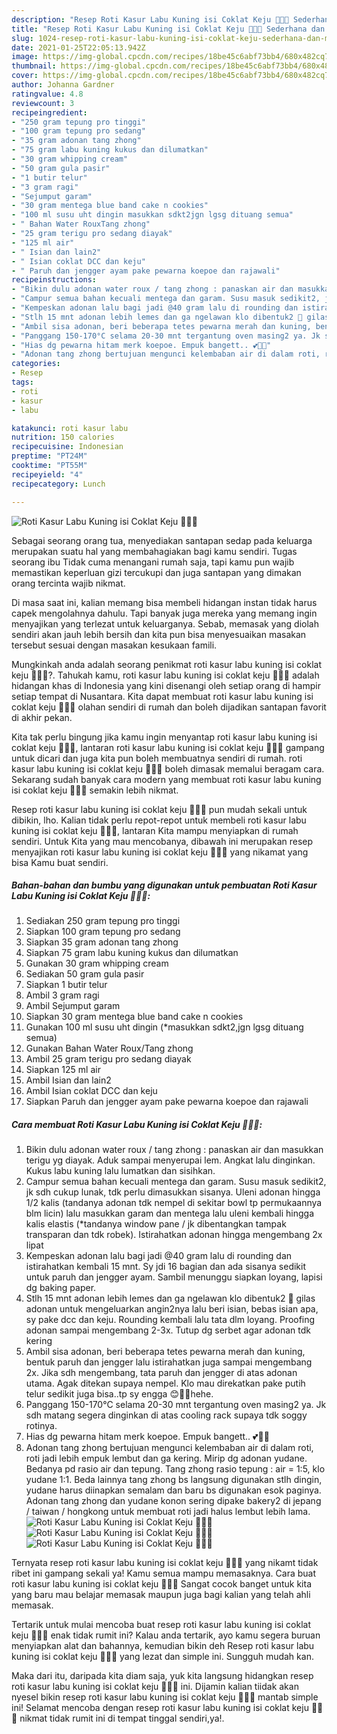 ```yaml
---
description: "Resep Roti Kasur Labu Kuning isi Coklat Keju 🐥🍞🍫 Sederhana dan Mudah Dibuat"
title: "Resep Roti Kasur Labu Kuning isi Coklat Keju 🐥🍞🍫 Sederhana dan Mudah Dibuat"
slug: 1024-resep-roti-kasur-labu-kuning-isi-coklat-keju-sederhana-dan-mudah-dibuat
date: 2021-01-25T22:05:13.942Z
image: https://img-global.cpcdn.com/recipes/18be45c6abf73bb4/680x482cq70/roti-kasur-labu-kuning-isi-coklat-keju-🐥🍞🍫-foto-resep-utama.jpg
thumbnail: https://img-global.cpcdn.com/recipes/18be45c6abf73bb4/680x482cq70/roti-kasur-labu-kuning-isi-coklat-keju-🐥🍞🍫-foto-resep-utama.jpg
cover: https://img-global.cpcdn.com/recipes/18be45c6abf73bb4/680x482cq70/roti-kasur-labu-kuning-isi-coklat-keju-🐥🍞🍫-foto-resep-utama.jpg
author: Johanna Gardner
ratingvalue: 4.8
reviewcount: 3
recipeingredient:
- "250 gram tepung pro tinggi"
- "100 gram tepung pro sedang"
- "35 gram adonan tang zhong"
- "75 gram labu kuning kukus dan dilumatkan"
- "30 gram whipping cream"
- "50 gram gula pasir"
- "1 butir telur"
- "3 gram ragi"
- "Sejumput garam"
- "30 gram mentega blue band cake n cookies"
- "100 ml susu uht dingin masukkan sdkt2jgn lgsg dituang semua"
- " Bahan Water RouxTang zhong"
- "25 gram terigu pro sedang diayak"
- "125 ml air"
- " Isian dan lain2"
- " Isian coklat DCC dan keju"
- " Paruh dan jengger ayam pake pewarna koepoe dan rajawali"
recipeinstructions:
- "Bikin dulu adonan water roux / tang zhong : panaskan air dan masukkan terigu yg diayak. Aduk sampai menyerupai lem. Angkat lalu dinginkan. Kukus labu kuning lalu lumatkan dan sisihkan."
- "Campur semua bahan kecuali mentega dan garam. Susu masuk sedikit2, jk sdh cukup lunak, tdk perlu dimasukkan sisanya. Uleni adonan hingga 1/2 kalis (tandanya adonan tdk nempel di sekitar bowl tp permukaannya blm licin) lalu masukkan garam dan mentega lalu uleni kembali hingga kalis elastis (*tandanya window pane / jk dibentangkan tampak transparan dan tdk robek). Istirahatkan adonan hingga mengembang 2x lipat"
- "Kempeskan adonan lalu bagi jadi @40 gram lalu di rounding dan istirahatkan kembali 15 mnt. Sy jdi 16 bagian dan ada sisanya sedikit untuk paruh dan jengger ayam. Sambil menunggu siapkan loyang, lapisi dg baking paper."
- "Stlh 15 mnt adonan lebih lemes dan ga ngelawan klo dibentuk2 🤭 gilas adonan untuk mengeluarkan angin2nya lalu beri isian, bebas isian apa, sy pake dcc dan keju. Rounding kembali lalu tata dlm loyang. Proofing adonan sampai mengembang 2-3x. Tutup dg serbet agar adonan tdk kering"
- "Ambil sisa adonan, beri beberapa tetes pewarna merah dan kuning, bentuk paruh dan jengger lalu istirahatkan juga sampai mengembang 2x. Jika sdh mengembang, tata paruh dan jengger di atas adonan utama. Agak ditekan supaya nempel. Klo mau direkatkan pake putih telur sedikit juga bisa..tp sy engga 😊💪💪hehe."
- "Panggang 150-170°C selama 20-30 mnt tergantung oven masing2 ya. Jk sdh matang segera dinginkan di atas cooling rack supaya tdk soggy rotinya."
- "Hias dg pewarna hitam merk koepoe. Empuk bangett.. 💕🍞😍"
- "Adonan tang zhong bertujuan mengunci kelembaban air di dalam roti, roti jadi lebih empuk lembut dan ga kering. Mirip dg adonan yudane. Bedanya pd rasio air dan tepung. Tang zhong rasio tepung : air = 1:5, klo yudane 1:1. Beda lainnya tang zhong bs langsung digunakan stlh dingin, yudane harus diinapkan semalam dan baru bs digunakan esok paginya. Adonan tang zhong dan yudane konon sering dipake bakery2 di jepang / taiwan / hongkong untuk membuat roti jadi halus lembut lebih lama."
categories:
- Resep
tags:
- roti
- kasur
- labu

katakunci: roti kasur labu 
nutrition: 150 calories
recipecuisine: Indonesian
preptime: "PT24M"
cooktime: "PT55M"
recipeyield: "4"
recipecategory: Lunch

---
```



![Roti Kasur Labu Kuning isi Coklat Keju 🐥🍞🍫](https://img-global.cpcdn.com/recipes/18be45c6abf73bb4/680x482cq70/roti-kasur-labu-kuning-isi-coklat-keju-🐥🍞🍫-foto-resep-utama.jpg)

Sebagai seorang orang tua, menyediakan santapan sedap pada keluarga merupakan suatu hal yang membahagiakan bagi kamu sendiri. Tugas seorang ibu Tidak cuma menangani rumah saja, tapi kamu pun wajib memastikan keperluan gizi tercukupi dan juga santapan yang dimakan orang tercinta wajib nikmat.

Di masa  saat ini, kalian memang bisa membeli hidangan instan tidak harus capek mengolahnya dahulu. Tapi banyak juga mereka yang memang ingin menyajikan yang terlezat untuk keluarganya. Sebab, memasak yang diolah sendiri akan jauh lebih bersih dan kita pun bisa menyesuaikan masakan tersebut sesuai dengan masakan kesukaan famili. 



Mungkinkah anda adalah seorang penikmat roti kasur labu kuning isi coklat keju 🐥🍞🍫?. Tahukah kamu, roti kasur labu kuning isi coklat keju 🐥🍞🍫 adalah hidangan khas di Indonesia yang kini disenangi oleh setiap orang di hampir setiap tempat di Nusantara. Kita dapat membuat roti kasur labu kuning isi coklat keju 🐥🍞🍫 olahan sendiri di rumah dan boleh dijadikan santapan favorit di akhir pekan.

Kita tak perlu bingung jika kamu ingin menyantap roti kasur labu kuning isi coklat keju 🐥🍞🍫, lantaran roti kasur labu kuning isi coklat keju 🐥🍞🍫 gampang untuk dicari dan juga kita pun boleh membuatnya sendiri di rumah. roti kasur labu kuning isi coklat keju 🐥🍞🍫 boleh dimasak memalui beragam cara. Sekarang sudah banyak cara modern yang membuat roti kasur labu kuning isi coklat keju 🐥🍞🍫 semakin lebih nikmat.

Resep roti kasur labu kuning isi coklat keju 🐥🍞🍫 pun mudah sekali untuk dibikin, lho. Kalian tidak perlu repot-repot untuk membeli roti kasur labu kuning isi coklat keju 🐥🍞🍫, lantaran Kita mampu menyiapkan di rumah sendiri. Untuk Kita yang mau mencobanya, dibawah ini merupakan resep menyajikan roti kasur labu kuning isi coklat keju 🐥🍞🍫 yang nikamat yang bisa Kamu buat sendiri.

<!--inarticleads1-->

##### Bahan-bahan dan bumbu yang digunakan untuk pembuatan Roti Kasur Labu Kuning isi Coklat Keju 🐥🍞🍫:

1. Sediakan 250 gram tepung pro tinggi
1. Siapkan 100 gram tepung pro sedang
1. Siapkan 35 gram adonan tang zhong
1. Siapkan 75 gram labu kuning kukus dan dilumatkan
1. Gunakan 30 gram whipping cream
1. Sediakan 50 gram gula pasir
1. Siapkan 1 butir telur
1. Ambil 3 gram ragi
1. Ambil Sejumput garam
1. Siapkan 30 gram mentega blue band cake n cookies
1. Gunakan 100 ml susu uht dingin (*masukkan sdkt2,jgn lgsg dituang semua)
1. Gunakan  Bahan Water Roux/Tang zhong
1. Ambil 25 gram terigu pro sedang diayak
1. Siapkan 125 ml air
1. Ambil  Isian dan lain2
1. Ambil  Isian coklat DCC dan keju
1. Siapkan  Paruh dan jengger ayam pake pewarna koepoe dan rajawali




<!--inarticleads2-->

##### Cara membuat Roti Kasur Labu Kuning isi Coklat Keju 🐥🍞🍫:

1. Bikin dulu adonan water roux / tang zhong : panaskan air dan masukkan terigu yg diayak. Aduk sampai menyerupai lem. Angkat lalu dinginkan. Kukus labu kuning lalu lumatkan dan sisihkan.
1. Campur semua bahan kecuali mentega dan garam. Susu masuk sedikit2, jk sdh cukup lunak, tdk perlu dimasukkan sisanya. Uleni adonan hingga 1/2 kalis (tandanya adonan tdk nempel di sekitar bowl tp permukaannya blm licin) lalu masukkan garam dan mentega lalu uleni kembali hingga kalis elastis (*tandanya window pane / jk dibentangkan tampak transparan dan tdk robek). Istirahatkan adonan hingga mengembang 2x lipat
1. Kempeskan adonan lalu bagi jadi @40 gram lalu di rounding dan istirahatkan kembali 15 mnt. Sy jdi 16 bagian dan ada sisanya sedikit untuk paruh dan jengger ayam. Sambil menunggu siapkan loyang, lapisi dg baking paper.
1. Stlh 15 mnt adonan lebih lemes dan ga ngelawan klo dibentuk2 🤭 gilas adonan untuk mengeluarkan angin2nya lalu beri isian, bebas isian apa, sy pake dcc dan keju. Rounding kembali lalu tata dlm loyang. Proofing adonan sampai mengembang 2-3x. Tutup dg serbet agar adonan tdk kering
1. Ambil sisa adonan, beri beberapa tetes pewarna merah dan kuning, bentuk paruh dan jengger lalu istirahatkan juga sampai mengembang 2x. Jika sdh mengembang, tata paruh dan jengger di atas adonan utama. Agak ditekan supaya nempel. Klo mau direkatkan pake putih telur sedikit juga bisa..tp sy engga 😊💪💪hehe.
1. Panggang 150-170°C selama 20-30 mnt tergantung oven masing2 ya. Jk sdh matang segera dinginkan di atas cooling rack supaya tdk soggy rotinya.
1. Hias dg pewarna hitam merk koepoe. Empuk bangett.. 💕🍞😍
1. Adonan tang zhong bertujuan mengunci kelembaban air di dalam roti, roti jadi lebih empuk lembut dan ga kering. Mirip dg adonan yudane. Bedanya pd rasio air dan tepung. Tang zhong rasio tepung : air = 1:5, klo yudane 1:1. Beda lainnya tang zhong bs langsung digunakan stlh dingin, yudane harus diinapkan semalam dan baru bs digunakan esok paginya. Adonan tang zhong dan yudane konon sering dipake bakery2 di jepang / taiwan / hongkong untuk membuat roti jadi halus lembut lebih lama.
<img src="//assets-global.cpcdn.com/assets/icons/button_play-2c75c40dde080a61004c1f40b05d8f140eaff45d7e9e6481dc71c63d2e7c4909.png" alt="Roti Kasur Labu Kuning isi Coklat Keju 🐥🍞🍫"><img src="//assets-global.cpcdn.com/assets/icons/button_play-2c75c40dde080a61004c1f40b05d8f140eaff45d7e9e6481dc71c63d2e7c4909.png" alt="Roti Kasur Labu Kuning isi Coklat Keju 🐥🍞🍫"><img src="//assets-global.cpcdn.com/assets/icons/button_play-2c75c40dde080a61004c1f40b05d8f140eaff45d7e9e6481dc71c63d2e7c4909.png" alt="Roti Kasur Labu Kuning isi Coklat Keju 🐥🍞🍫">



Ternyata resep roti kasur labu kuning isi coklat keju 🐥🍞🍫 yang nikamt tidak ribet ini gampang sekali ya! Kamu semua mampu memasaknya. Cara buat roti kasur labu kuning isi coklat keju 🐥🍞🍫 Sangat cocok banget untuk kita yang baru mau belajar memasak maupun juga bagi kalian yang telah ahli memasak.

Tertarik untuk mulai mencoba buat resep roti kasur labu kuning isi coklat keju 🐥🍞🍫 enak tidak rumit ini? Kalau anda tertarik, ayo kamu segera buruan menyiapkan alat dan bahannya, kemudian bikin deh Resep roti kasur labu kuning isi coklat keju 🐥🍞🍫 yang lezat dan simple ini. Sungguh mudah kan. 

Maka dari itu, daripada kita diam saja, yuk kita langsung hidangkan resep roti kasur labu kuning isi coklat keju 🐥🍞🍫 ini. Dijamin kalian tiidak akan nyesel bikin resep roti kasur labu kuning isi coklat keju 🐥🍞🍫 mantab simple ini! Selamat mencoba dengan resep roti kasur labu kuning isi coklat keju 🐥🍞🍫 nikmat tidak rumit ini di tempat tinggal sendiri,ya!.

